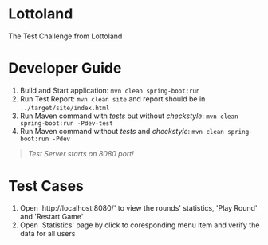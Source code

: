 # Lottoland
The Test Challenge from Lottoland
# Developer Guide
1. Build and Start application: `mvn clean spring-boot:run`
2. Run Test Report: `mvn clean site` and report should be in `../target/site/index.html`
3. Run Maven command with _tests_ but without _checkstyle_: `mvn clean spring-boot:run -Pdev-test`
4. Run Maven command without _tests_ and _checkstyle_: `mvn clean spring-boot:run -Pdev`
> *Test Server starts on _8080_ port!*
# Test Cases
1. Open 'http://localhost:8080/' to view the rounds' statistics, 'Play Round' and 'Restart Game'
2. Open 'Statistics' page by click to coresponding menu item and verify the data for all users
